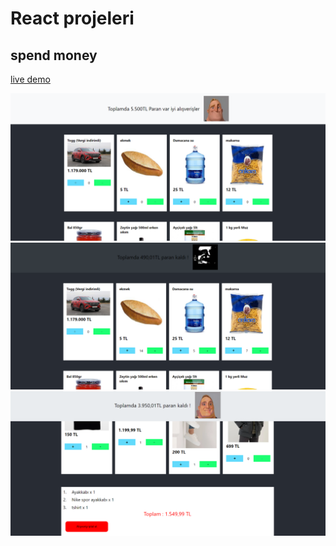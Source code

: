 # React projeleri

## spend money

[live demo](https://asgariucret.netlify.app/)

![live demo](./asgariucret/src/images/image1.png)
![live demo](./asgariucret/src/images/image2.png)
![live demo](./asgariucret/src/images/image3.png)

